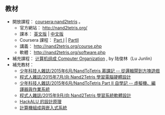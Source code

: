 ## 教材

* 開放課程： [coursera:nand2tetris](https://www.coursera.org/course/nand2tetris1) 。
    * 官方網站： http://nand2tetris.org/
    * 課本： [英文版](http://nand2tetris.org/book.php) | [中文版](http://product.dangdang.com/9261236.html)
    * Coursera 課程： [Part I](https://www.coursera.org/course/nand2tetris1) | [PartII](https://www.coursera.org/learn/nand2tetris2/)
    * 講義： http://nand2tetris.org/course.php
    * 軟體： http://nand2tetris.org/software.php
* 補充課程： [计算机组成 Computer Organization](https://zh-tw.coursera.org/learn/jisuanji-zucheng) , by 陆俊林（Lu Junlin）
* 補充教材： 
    * [少年科技人雜誌/2015年6月/NandToTetris 慕課記 -- 從邏輯閘到方塊遊戲](http://programmermagazine.github.io/mag/ymag201506/home.html)
    * [程式人雜誌/2015年7月/向 Nand2Tetris 學習電腦硬體設計](http://programmermagazine.github.io/mag/pmag201507/home.html)
    * [少年科技人雜誌/2015年6月/NandToTetris Part II 自學記 -- 虛擬機、編譯器與作業系統](http://programmermagazine.github.io/mag/ymag201508/home.html)
    * [程式人雜誌/2015年9月/向 Nand2Tetris 學習系統軟體設計](http://programmermagazine.github.io/mag/pmag201509/home.html)
    * [HackALU 的設計原理](HackALU.md)
    * [計算機組成與嵌入式系統](http://product.dangdang.com/23358872.html)

